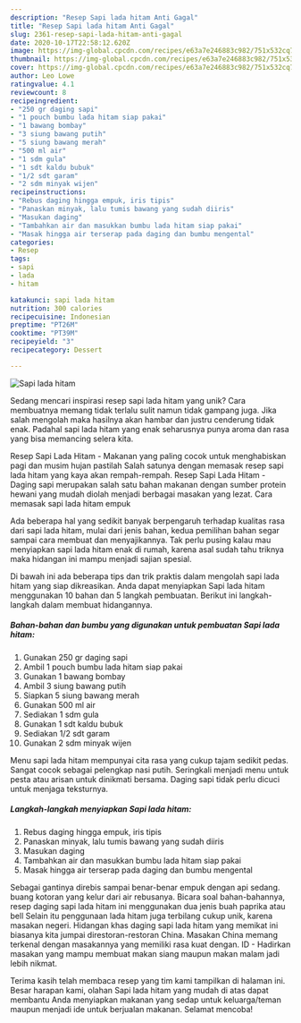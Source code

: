 ```yaml
---
description: "Resep Sapi lada hitam Anti Gagal"
title: "Resep Sapi lada hitam Anti Gagal"
slug: 2361-resep-sapi-lada-hitam-anti-gagal
date: 2020-10-17T22:58:12.620Z
image: https://img-global.cpcdn.com/recipes/e63a7e246883c982/751x532cq70/sapi-lada-hitam-foto-resep-utama.jpg
thumbnail: https://img-global.cpcdn.com/recipes/e63a7e246883c982/751x532cq70/sapi-lada-hitam-foto-resep-utama.jpg
cover: https://img-global.cpcdn.com/recipes/e63a7e246883c982/751x532cq70/sapi-lada-hitam-foto-resep-utama.jpg
author: Leo Lowe
ratingvalue: 4.1
reviewcount: 8
recipeingredient:
- "250 gr daging sapi"
- "1 pouch bumbu lada hitam siap pakai"
- "1 bawang bombay"
- "3 siung bawang putih"
- "5 siung bawang merah"
- "500 ml air"
- "1 sdm gula"
- "1 sdt kaldu bubuk"
- "1/2 sdt garam"
- "2 sdm minyak wijen"
recipeinstructions:
- "Rebus daging hingga empuk, iris tipis"
- "Panaskan minyak, lalu tumis bawang yang sudah diiris"
- "Masukan daging"
- "Tambahkan air dan masukkan bumbu lada hitam siap pakai"
- "Masak hingga air terserap pada daging dan bumbu mengental"
categories:
- Resep
tags:
- sapi
- lada
- hitam

katakunci: sapi lada hitam 
nutrition: 300 calories
recipecuisine: Indonesian
preptime: "PT26M"
cooktime: "PT39M"
recipeyield: "3"
recipecategory: Dessert

---
```



![Sapi lada hitam](https://img-global.cpcdn.com/recipes/e63a7e246883c982/751x532cq70/sapi-lada-hitam-foto-resep-utama.jpg)

Sedang mencari inspirasi resep sapi lada hitam yang unik? Cara membuatnya memang tidak terlalu sulit namun tidak gampang juga. Jika salah mengolah maka hasilnya akan hambar dan justru cenderung tidak enak. Padahal sapi lada hitam yang enak seharusnya punya aroma dan rasa yang bisa memancing selera kita.

Resep Sapi Lada Hitam - Makanan yang paling cocok untuk menghabiskan pagi dan musim hujan pastilah Salah satunya dengan memasak resep sapi lada hitam yang kaya akan rempah-rempah. Resep Sapi Lada Hitam - Daging sapi merupakan salah satu bahan makanan dengan sumber protein hewani yang mudah diolah menjadi berbagai masakan yang lezat. Cara memasak sapi lada hitam empuk

Ada beberapa hal yang sedikit banyak berpengaruh terhadap kualitas rasa dari sapi lada hitam, mulai dari jenis bahan, kedua pemilihan bahan segar sampai cara membuat dan menyajikannya. Tak perlu pusing kalau mau menyiapkan sapi lada hitam enak di rumah, karena asal sudah tahu triknya maka hidangan ini mampu menjadi sajian spesial.


Di bawah ini ada beberapa tips dan trik praktis dalam mengolah sapi lada hitam yang siap dikreasikan. Anda dapat menyiapkan Sapi lada hitam menggunakan 10 bahan dan 5 langkah pembuatan. Berikut ini langkah-langkah dalam membuat hidangannya.

<!--inarticleads1-->

##### Bahan-bahan dan bumbu yang digunakan untuk pembuatan Sapi lada hitam:

1. Gunakan 250 gr daging sapi
1. Ambil 1 pouch bumbu lada hitam siap pakai
1. Gunakan 1 bawang bombay
1. Ambil 3 siung bawang putih
1. Siapkan 5 siung bawang merah
1. Gunakan 500 ml air
1. Sediakan 1 sdm gula
1. Gunakan 1 sdt kaldu bubuk
1. Sediakan 1/2 sdt garam
1. Gunakan 2 sdm minyak wijen


Menu sapi lada hitam mempunyai cita rasa yang cukup tajam sedikit pedas. Sangat cocok sebagai pelengkap nasi putih. Seringkali menjadi menu untuk pesta atau arisan untuk dinikmati bersama. Daging sapi tidak perlu dicuci untuk menjaga teksturnya. 

<!--inarticleads2-->

##### Langkah-langkah menyiapkan Sapi lada hitam:

1. Rebus daging hingga empuk, iris tipis
1. Panaskan minyak, lalu tumis bawang yang sudah diiris
1. Masukan daging
1. Tambahkan air dan masukkan bumbu lada hitam siap pakai
1. Masak hingga air terserap pada daging dan bumbu mengental


Sebagai gantinya direbis sampai benar-benar empuk dengan api sedang. buang kotoran yang kelur dari air rebusanya. Bicara soal bahan-bahannya, resep daging sapi lada hitam ini menggunakan dua jenis buah paprika atau bell Selain itu penggunaan lada hitam juga terbilang cukup unik, karena masakan negeri. Hidangan khas daging sapi lada hitam yang memikat ini biasanya kita jumpai direstoran-restoran China. Masakan China memang terkenal dengan masakannya yang memiliki rasa kuat dengan. ID - Hadirkan masakan yang mampu membuat makan siang maupun makan malam jadi lebih nikmat. 

Terima kasih telah membaca resep yang tim kami tampilkan di halaman ini. Besar harapan kami, olahan Sapi lada hitam yang mudah di atas dapat membantu Anda menyiapkan makanan yang sedap untuk keluarga/teman maupun menjadi ide untuk berjualan makanan. Selamat mencoba!
